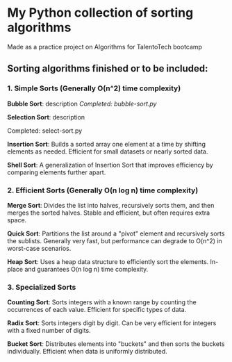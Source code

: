 # My Python collection of sorting algorithms
Made as a practice project on Algorithms for TalentoTech bootcamp

## Sorting algorithms finished or to be included:

### 1. Simple Sorts (Generally O(n^2) time complexity)

**Bubble Sort**: description
*Completed: bubble-sort.py*

**Selection Sort**: description 

Completed: select-sort.py

**Insertion Sort**: Builds a sorted array one element at a time by shifting elements as needed. Efficient for small datasets or nearly sorted data.   

**Shell Sort**: A generalization of Insertion Sort that improves efficiency by comparing elements further apart.   


### 2. Efficient Sorts (Generally O(n log n) time complexity)

**Merge Sort**: Divides the list into halves, recursively sorts them, and then merges the sorted halves. Stable and efficient, but often requires extra space.   

**Quick Sort**: Partitions the list around a "pivot" element and recursively sorts the sublists. Generally very fast, but performance can degrade to O(n^2) in worst-case scenarios.   

**Heap Sort**: Uses a heap data structure to efficiently sort the elements. In-place and guarantees O(n log n) time complexity.   

### 3. Specialized Sorts

**Counting Sort**: Sorts integers with a known range by counting the occurrences of each value. Efficient for specific types of data.   

**Radix Sort**: Sorts integers digit by digit. Can be very efficient for integers with a fixed number of digits.   

**Bucket Sort**: Distributes elements into "buckets" and then sorts the buckets individually. Efficient when data is uniformly distributed.